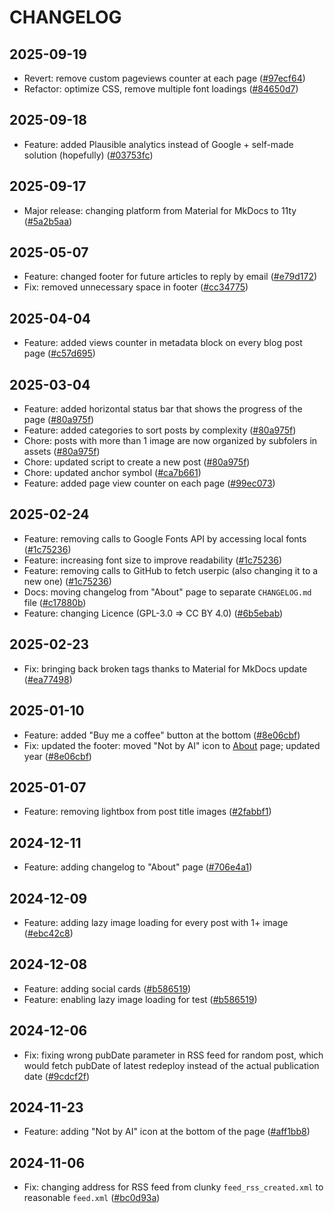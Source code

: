# CHANGELOG

## 2025-09-19

* Revert: remove custom pageviews counter at each page ([#97ecf64](https://github.com/hatedabamboo/notes.hatedabamboo.me/commit/97ecf641f89762d567bcbe9a53f68e2318282e96))
* Refactor: optimize CSS, remove multiple font loadings ([#84650d7](https://github.com/hatedabamboo/notes.hatedabamboo.me/commit/84650d704a752d35eabc2cea6d77876f26e9795f))

## 2025-09-18

* Feature: added Plausible analytics instead of Google + self-made solution (hopefully) ([#03753fc](https://github.com/hatedabamboo/notes.hatedabamboo.me/commit/03753fcf4520bf50f12ab49cdb60802a8dc3aa72))

## 2025-09-17

* Major release: changing platform from Material for MkDocs to 11ty ([#5a2b5aa](https://github.com/hatedabamboo/notes.hatedabamboo.me/commit/5a2b5aaabe699798d2586cb9833c065b2fccf1a8))

## 2025-05-07

* Feature: changed footer for future articles to reply by email ([#e79d172](https://github.com/hatedabamboo/notes.hatedabamboo.me/commit/e79d172ca14694757460aeb52408f13a45b5cb1a))
* Fix: removed unnecessary space in footer ([#cc34775](https://github.com/hatedabamboo/notes.hatedabamboo.me/commit/cc347751ef985c46621cf3f0a224a0658f0b9eee))

## 2025-04-04

* Feature: added views counter in metadata block on every blog post page ([#c57d695](https://github.com/hatedabamboo/notes.hatedabamboo.me/commit/c57d695b99bc4f23d1853910ab445de346130ea2))

## 2025-03-04

* Feature: added horizontal status bar that shows the progress of the page ([#80a975f](https://github.com/hatedabamboo/notes.hatedabamboo.me/commit/80a975f59a1874fc4f9a197278ec0b25cb07d0f6))
* Feature: added categories to sort posts by complexity ([#80a975f](https://github.com/hatedabamboo/notes.hatedabamboo.me/commit/80a975f59a1874fc4f9a197278ec0b25cb07d0f6))
* Chore: posts with more than 1 image are now organized by subfolers in assets ([#80a975f](https://github.com/hatedabamboo/notes.hatedabamboo.me/commit/80a975f59a1874fc4f9a197278ec0b25cb07d0f6))
* Chore: updated script to create a new post ([#80a975f](https://github.com/hatedabamboo/notes.hatedabamboo.me/commit/80a975f59a1874fc4f9a197278ec0b25cb07d0f6))
* Chore: updated anchor symbol ([#ca7b661](https://github.com/hatedabamboo/notes.hatedabamboo.me/commit/ca7b6616ddf021ab6e6ec35657a0593245c72b86))
* Feature: added page view counter on each page ([#99ec073](https://github.com/hatedabamboo/notes.hatedabamboo.me/commit/99ec073e954e4856efa5cdb0349609fe73730a2f))

## 2025-02-24

* Feature: removing calls to Google Fonts API by accessing local fonts ([#1c75236](https://github.com/hatedabamboo/notes.hatedabamboo.me/commit/1c752360bb534a3d543407510a684ae0fbef8629))
* Feature: increasing font size to improve readability ([#1c75236](https://github.com/hatedabamboo/notes.hatedabamboo.me/commit/1c752360bb534a3d543407510a684ae0fbef8629))
* Feature: removing calls to GitHub to fetch userpic (also changing it to a new one) ([#1c75236](https://github.com/hatedabamboo/notes.hatedabamboo.me/commit/1c752360bb534a3d543407510a684ae0fbef8629))
* Docs: moving changelog from "About" page to separate `CHANGELOG.md` file ([#c17880b](https://github.com/hatedabamboo/notes.hatedabamboo.me/commit/c17880b3324f579c656bcd92373295e42998f3d5))
* Feature: changing Licence (GPL-3.0 => CC BY 4.0) ([#6b5ebab](https://github.com/hatedabamboo/notes.hatedabamboo.me/commit/6b5ebaba0d9f40cfe3d121b41902fe4f57b5fd54))

## 2025-02-23

* Fix: bringing back broken tags thanks to Material for MkDocs update ([#ea77498](https://github.com/hatedabamboo/notes.hatedabamboo.me/commit/ea77498897d4507551fc3b460a449f90063e0705))

## 2025-01-10

* Feature: added "Buy me a coffee" button at the bottom ([#8e06cbf](https://github.com/hatedabamboo/notes.hatedabamboo.me/commit/8e06cbfe8df7f6ddb83890d5e0cef8e54bcfbdc5))
* Fix: updated the footer: moved "Not by AI" icon to [About](./about.md#not-by-ai) page; updated year ([#8e06cbf](https://github.com/hatedabamboo/notes.hatedabamboo.me/commit/8e06cbfe8df7f6ddb83890d5e0cef8e54bcfbdc5))

## 2025-01-07

* Feature: removing lightbox from post title images ([#2fabbf1](https://github.com/hatedabamboo/notes.hatedabamboo.me/commit/2fabbf11723be9b3cab33a2750308c04295f063b))

## 2024-12-11

* Feature: adding changelog to "About" page ([#706e4a1](https://github.com/hatedabamboo/notes.hatedabamboo.me/commit/706e4a17a6dada66966db33c336908a016dc0078))

## 2024-12-09

* Feature: adding lazy image loading for every post with 1+ image ([#ebc42c8](https://github.com/hatedabamboo/notes.hatedabamboo.me/commit/ebc42c8b235e907221bd8c122b9f85a2745f308b))

## 2024-12-08

* Feature: adding social cards ([#b586519](https://github.com/hatedabamboo/notes.hatedabamboo.me/commit/b586519109ec7f34466b02298f15dff9cdf681ca))
* Feature: enabling lazy image loading for test ([#b586519](https://github.com/hatedabamboo/notes.hatedabamboo.me/commit/b586519109ec7f34466b02298f15dff9cdf681ca))

## 2024-12-06

* Fix: fixing wrong pubDate parameter in RSS feed for random post, which would fetch pubDate of latest redeploy instead of the actual publication date ([#9cdcf2f](https://github.com/hatedabamboo/notes.hatedabamboo.me/commit/9cdcf2f847f2c57ebd3938c26df02cd1d5ff6552))

## 2024-11-23

* Feature: adding "Not by AI" icon at the bottom of the page ([#aff1bb8](https://github.com/hatedabamboo/notes.hatedabamboo.me/commit/aff1bb811d3196b3e5c84458548a83176220cd5e))

## 2024-11-06
* Fix: changing address for RSS feed from clunky `feed_rss_created.xml` to reasonable `feed.xml` ([#bc0d93a](https://github.com/hatedabamboo/notes.hatedabamboo.me/commit/bc0d93a987568e9a8bed09c995f027d8c5f34a90))

